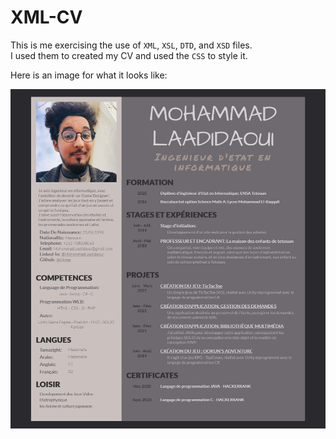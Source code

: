 # XML-CV
This is me exercising the use of `XML`, `XSL`, `DTD`, and `XSD` files.
<br/>
I used them to created my CV and used the `CSS` to style it.

Here is an image for what it looks like: 

![CV Image](.ReadME/CV.png)
